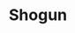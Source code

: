 ---
layout: place
title: "Shogun"
permalink: /minnesota/burnsville/shogun.html
stateAbbr: MN
stateName: Minnesota
cityName: Burnsville
seo:
  name: "Shogun"
  type: Restaurant
  links: https://www.shogunburnsvillemn.com/
description: "Contemporary restaurant offering lively hibachi meals, sushi & cocktails in a low-lit dining room. Shogun serves delicious sushi in Burnsville, Minnesota. Try fresh Japanese dishes for a great dining experience. Available for takeout, delivery, lunch, and dinner."
place_id: ChIJrbubPDY69ocR-1UQTiTXAwU
photos:
  - name: >-
      places/ChIJrbubPDY69ocR-1UQTiTXAwU/photos/AeeoHcJOiAzPMQPQ7Rg3zE_BJkPhBDAnY6MTPZBoU_gzd-040xtl80fZD-W0qOGGpFO1BFAYyJ2VH3cLe1bwo4I39ZoZ_6pwVE09kR27U1UR5753u7HPjhhJna3ijlCC5BgrTJ9V5Rky3VXvQZLEvEKx8rKO4psKVQiXX67kb2DPu6XmcucrOnTW7FhcyqoW0XJpYA4AH2dfy3t06Y8LHc33XQb0BmEcuYwmdv9fFKfDrqLnGpsV35Zsg2QsqaLlHcSuuIPidktdwO4xYfvIsvr34y4MycaGzGs-CVOriB7wvy-QEASTZzBFR442CNjf9T4TrbrVxz6UGTgWNTOTpCSgRN5vMQDF95z2AV-wCPnVjK8akaRJFvqE1RxqLbMBvbQIqYXMJOWJJG9eFA49fIgob5beGti8tUdpnWgIPUtYSx3hqA
    widthPx: 4080
    heightPx: 3072
    authorAttributions:
      - displayName: jason abbott
        uri: https://maps.google.com/maps/contrib/104634494483169209246
        photoUri: >-
          https://lh3.googleusercontent.com/a/ACg8ocK_axAHto6J4G8-OASaaqGQNTPdA_a24sxrN2_7Nt0EaUTx3w=s100-p-k-no-mo
    flagContentUri: >-
      https://www.google.com/local/imagery/report/?cb_client=maps_api_places.places_api&image_key=!1e10!2sCIHM0ogKEICAgIDOvf37Gg&hl=en-US
    googleMapsUri: >-
      https://www.google.com/maps/place//data=!3m4!1e2!3m2!1sCIHM0ogKEICAgIDOvf37Gg!2e10!4m2!3m1!1s0x87f63a363c9bbbad:0x503d7244e1055fb
  - name: >-
      places/ChIJrbubPDY69ocR-1UQTiTXAwU/photos/AeeoHcJobyLwDVI2e8p49nFnjqgsGoSqtIT7FXGB5jyKihcKm5dX4wbFCv12rUW1yIdmdwabbK67BhWN8c8dLCUV9AIAyqAcYa0M8e_FbeY9fX0NzFFl1hpG5NFddYWtMsOO6ml1mz1q8IMMVsfsI1Go5msY3aQxPiifCvxg2TsGocJ-6NPQo-IW_w2v4rkV5cHaNlVHJyDKhtJnsujVOIGKiFRJQ9AZKCWklyNMpNAFL79YXSYS2CHe5wmNr4yyWx2y3e1KPzCphLdrkmcgMaUWA1WoMnOFhcqD2mkgpU7gr4PknEDEBUs0_2ZnD-1M8Ui6ucc8XSjWP5SilqtL_oxZoXAz9oZ5DQEYQMqMJfnnnXMJ2Oi3lMuHFRl2ENvIYJOVQX0oFTe7EmyAyMxkrgEC-GGpR46EcqVZ_2RreUuuPX0F-g
    widthPx: 2048
    heightPx: 1152
    authorAttributions:
      - displayName: Jessica Trboyevich
        uri: https://maps.google.com/maps/contrib/101799474612975642600
        photoUri: >-
          https://lh3.googleusercontent.com/a-/ALV-UjWgC26NSQH7qQCCIF4k6RV0FaDkDSWhNDNXp5uwKvCma4uhfhnm=s100-p-k-no-mo
    flagContentUri: >-
      https://www.google.com/local/imagery/report/?cb_client=maps_api_places.places_api&image_key=!1e10!2sCIHM0ogKEICAgICkjcvPNA&hl=en-US
    googleMapsUri: >-
      https://www.google.com/maps/place//data=!3m4!1e2!3m2!1sCIHM0ogKEICAgICkjcvPNA!2e10!4m2!3m1!1s0x87f63a363c9bbbad:0x503d7244e1055fb
  - name: >-
      places/ChIJrbubPDY69ocR-1UQTiTXAwU/photos/AeeoHcIdG8Nxii1H3iRh-LdGpUHBCG7vYvL_JBPtf8dLaWgzuutfShlBViYhvrFn_wtokMNJAARV4OxgFLdquIFAGO_h5AIAvP1klAJgzo-06wL6sUdT694YD4B09wh9Em2nigOSdtc37QMGCa3x7JflPbA4R6c17VXwk3GCIMtgr2fJU96A63QXphGGZ51ntW8IMJ6CjpcJmpuY-Q5XbbVZ1dpzVUWwh2JCHdzjN-EfDqbUKuWUXWX48w6jkqTHf5Ca02OL-eXqRp9ctuQ1mPlOgYPV7e6CA2e1Fn7moaKSZUscpKv14LQ1WC35_SaoQhOcu_iUKf42_01lV2HurEXdlsSnyfqG-0LvmER0pKUTN7_FhITQoRQw2QU8fOkwewwJnZnWIn7_tEgXh54hQ5kuFiwuHzoCvX9NiSCSLVFddVZ1QA
    widthPx: 3967
    heightPx: 2735
    authorAttributions:
      - displayName: JAWS
        uri: https://maps.google.com/maps/contrib/112218138936918368533
        photoUri: >-
          https://lh3.googleusercontent.com/a-/ALV-UjVpQnlNboajIWcobI1hKiAQOGdw501gny8eVz3dZiAJQvXazleKTA=s100-p-k-no-mo
    flagContentUri: >-
      https://www.google.com/local/imagery/report/?cb_client=maps_api_places.places_api&image_key=!1e10!2sCIHM0ogKEICAgICxlpuBKQ&hl=en-US
    googleMapsUri: >-
      https://www.google.com/maps/place//data=!3m4!1e2!3m2!1sCIHM0ogKEICAgICxlpuBKQ!2e10!4m2!3m1!1s0x87f63a363c9bbbad:0x503d7244e1055fb
  - name: >-
      places/ChIJrbubPDY69ocR-1UQTiTXAwU/photos/AeeoHcKncpva7l26suqe7PAoHNKJrBi4pzo7hpRsF6VBAoPVcrPe8GB1HKufWIGmoy9t6Z0Q1wdYoZqjGULtZY4Edkxqcjq7ww6k3yJUXnaUHAFamLG7sB0cVlrrZA_jZ8zt7hlSTmlOV6SlwuSZB0aSJYIAY5-U20QbArE6mCiRAC_kQ2Ya6w6zxVFypep5rfbsYr_iSZPN9kJYNmHR5ozHvS_iMH0-G5ZSlx_7wSCQuPM3z0CcAAubytwAxsoc28fUbhp5HGvU1HV9dqSHucTSlD-sn7XCXKwVbkm9Ra_3V8Ak6I2Tvv1ZawXlB1_VBNrS4DBOhS8WHLxu2Cu9rl65Ko-f3gr-f-4gvw5S_G_Xgu_BY2jOG4MJhEuGPNX7Dex_XlMqIIe7STexe22jGnYhIAmxGHpJWT5GJRQUi5-RC2eDxA
    widthPx: 2516
    heightPx: 2678
    authorAttributions:
      - displayName: Synath Tep
        uri: https://maps.google.com/maps/contrib/109343175497940885803
        photoUri: >-
          https://lh3.googleusercontent.com/a/ACg8ocImYhjVaR0tOiMtTps_5Pj7LITaCQd6HSa_YFYlJowVAu6pOw=s100-p-k-no-mo
    flagContentUri: >-
      https://www.google.com/local/imagery/report/?cb_client=maps_api_places.places_api&image_key=!1e10!2sCIHM0ogKEICAgICtm4_qYQ&hl=en-US
    googleMapsUri: >-
      https://www.google.com/maps/place//data=!3m4!1e2!3m2!1sCIHM0ogKEICAgICtm4_qYQ!2e10!4m2!3m1!1s0x87f63a363c9bbbad:0x503d7244e1055fb
  - name: >-
      places/ChIJrbubPDY69ocR-1UQTiTXAwU/photos/AeeoHcLAtrqF4N26QhcX8U9Kc_Nrrgfis3PZKshtfWM41wbmdYsQPAjBAtIRzqCcmKM7nlD8l7lNn5fLy59guXjFdUuYjPXIGavWhQNGoDjbBQ9Mn1QoP7vS7kDQ2E4qu6yJc3Cp1gnIndFpV9EG-YAL1rqXETL5cjGamc3bmRNHAtqFKTdPwNoq8tvBz859Bzv_XsXLq86lBjURrpKTuujzBs6tkL2vkUpBOqtb-O3y3xjHB5By5abnZGm0XcR4L37Q9U2S3GmEBzifOIvau4hVh1YqrSANa2t3hopw0qDE3so9R7Cucos6iKsElo0VO2rgPHvo146m6uWPBCG7OFaO7t9uBfMiD258bLKkyNAsfdvoCAgV6Bb7KOSEaKWuirJp7BqXwaE0l-z5x-5vrlVIq0Ym2SxfImh2Jvdh8r_JJZ5PMqeV
    widthPx: 3072
    heightPx: 4080
    authorAttributions:
      - displayName: Robert Coleman
        uri: https://maps.google.com/maps/contrib/100599953756497099608
        photoUri: >-
          https://lh3.googleusercontent.com/a-/ALV-UjVdqJY3YV_62Rgqd8n6-umsNh1Vp6QPs6EGitsIjCAvLsCJh5SOQA=s100-p-k-no-mo
    flagContentUri: >-
      https://www.google.com/local/imagery/report/?cb_client=maps_api_places.places_api&image_key=!1e10!2sCIHM0ogKEICAgIDjk7fthwE&hl=en-US
    googleMapsUri: >-
      https://www.google.com/maps/place//data=!3m4!1e2!3m2!1sCIHM0ogKEICAgIDjk7fthwE!2e10!4m2!3m1!1s0x87f63a363c9bbbad:0x503d7244e1055fb
  - name: >-
      places/ChIJrbubPDY69ocR-1UQTiTXAwU/photos/AeeoHcKJOp4ymBCW4WBrqGiSGnwWLQhbmRzXuwSqlMH8Pr11a3X08RZwlG0pJM2FrhK_lQqZWNhWLbP_aCTeAtePc6x56wxHwktQNRe8CfohazAWt0gVNTcw7Q0OXKTCz5vwffWqk_vCFaITekFhV_W1peFynjTM5YPZ5-pXIzc5zvvlCSPr6XSev7V4xtxUAekNBxdvqTnnwBdYviJ-gNko_5wDxeb2DagPjIvMzU6Y7anvDF7d49GhJ2MJyv52GNBuST1ETnvNTU1Gs1LLlILjRedK8gNSKnlz1FB6VVGjhvTaQIRpmQPnP-j4p3gHXomFE9gNZz0UprggG88sT4q8NDiq4iL-tfCibNsX-Gxflu5n7Ik4qSOuI01rnE0I8Oru85TbHWh6TLT8JT6n22QpbujBDaax0PtmnFidDSAU5evBMg
    widthPx: 4032
    heightPx: 3024
    authorAttributions:
      - displayName: David Lewis
        uri: https://maps.google.com/maps/contrib/105160386128801387383
        photoUri: >-
          https://lh3.googleusercontent.com/a-/ALV-UjX7RTAn4iaSkiQGNeysNebmOIgcqCDCSMew9c8iGZEkf4-qUUpMJA=s100-p-k-no-mo
    flagContentUri: >-
      https://www.google.com/local/imagery/report/?cb_client=maps_api_places.places_api&image_key=!1e10!2sCIHM0ogKEICAgIDlzZClBw&hl=en-US
    googleMapsUri: >-
      https://www.google.com/maps/place//data=!3m4!1e2!3m2!1sCIHM0ogKEICAgIDlzZClBw!2e10!4m2!3m1!1s0x87f63a363c9bbbad:0x503d7244e1055fb
  - name: >-
      places/ChIJrbubPDY69ocR-1UQTiTXAwU/photos/AeeoHcJbkaXh09a2ZrTMpXwvFShB1km_61g577LmH5ukaG0Mx74k2dQi9iwFZ9PjMOA6VRWjDTXu8osdGoVVqMfBtdIOdLgjqLGBFjE9wSkuyNnjPi4QN981Oiv3bzP7cKBP6eKdkEuNR961p9QP_auvh1HWMu01gEd7POzyASXgNL8me3koRbslKLmJgaxl6lwdmAJrJqVwQdxL8kfGm990bk2g_GpkNGREoRl9Bm23LMtXn9q0d4SqcRAOfyoKzd879je6pXHo1CDHTVmnBYL_yOxrtBwLrgYWYhFpQIbceNnSqayUhXXJZiTZLH6xMWNZxAvODlb6BKY-F7KuUSkzmMfb7ZbXygpHm-GYX4xMy5uJeswcWUMjlhPnwV7Lf-ZzzbFCoALdB9tBRHqFm1QPZeNkxr_tnwuE4-FgD6vFW84UHjU8
    widthPx: 4000
    heightPx: 3000
    authorAttributions:
      - displayName: David Harris
        uri: https://maps.google.com/maps/contrib/101343938130847193684
        photoUri: >-
          https://lh3.googleusercontent.com/a/ACg8ocI9cPLSrWKJ452yJ1P3etz9zpxA3EcoLMwsWVlNGomkkL9ZRQ=s100-p-k-no-mo
    flagContentUri: >-
      https://www.google.com/local/imagery/report/?cb_client=maps_api_places.places_api&image_key=!1e10!2sCIHM0ogKEICAgICfmdiE1AE&hl=en-US
    googleMapsUri: >-
      https://www.google.com/maps/place//data=!3m4!1e2!3m2!1sCIHM0ogKEICAgICfmdiE1AE!2e10!4m2!3m1!1s0x87f63a363c9bbbad:0x503d7244e1055fb
  - name: >-
      places/ChIJrbubPDY69ocR-1UQTiTXAwU/photos/AeeoHcJzmVgb2WTsX6lLzEOIMyiqZICmJlk-d4UQX2BU7FycGQqEiyQES-4KLc3JXxU2dkBMrANhfvauJW4a-Kq36efnJAJnm2N9YU0tAIdMYaL9avvkAyISlQF5fIU32AoIr-AkVh81qsc_lcOaY0bZ0HBRgLHMOscLv2tyQKfdxXCLDat5eY-Jk9OytqDiHEXq-7cU2w0AIWWAvTzKvGfUA92nePpbKnnpTNzqbwagRkXryh8twcNnSdn7tHS7c_-7ao26tXQ3uzoVKH_coQ52_Xpx_ob-hkEfYo-AnmEfQfy6P6y06EWbvfffSdpwWP3d78Jl1dNmhMzw6UfTezbK-4L1Az_qLuPT-UkYfrpQSCLxk_TGvdkk1_D4PQQQR3CRgGCKgbpM0kGa7bv3DgAnjjEJLjU7fX5hNLGHrfyaCt1q0lQ
    widthPx: 4080
    heightPx: 3072
    authorAttributions:
      - displayName: jason abbott
        uri: https://maps.google.com/maps/contrib/104634494483169209246
        photoUri: >-
          https://lh3.googleusercontent.com/a/ACg8ocK_axAHto6J4G8-OASaaqGQNTPdA_a24sxrN2_7Nt0EaUTx3w=s100-p-k-no-mo
    flagContentUri: >-
      https://www.google.com/local/imagery/report/?cb_client=maps_api_places.places_api&image_key=!1e10!2sCIHM0ogKEICAgIDOvf37mgE&hl=en-US
    googleMapsUri: >-
      https://www.google.com/maps/place//data=!3m4!1e2!3m2!1sCIHM0ogKEICAgIDOvf37mgE!2e10!4m2!3m1!1s0x87f63a363c9bbbad:0x503d7244e1055fb
  - name: >-
      places/ChIJrbubPDY69ocR-1UQTiTXAwU/photos/AeeoHcKfReDoh5_d_Cr03irdaBh8QF4S6y6rJpU7vIl400W2jXM_uuOD2tfW9yedu_myHiGDExXYDfEVn245Fg9MHgpDbDzOSOiGTY7aKCuTh4xpV8DUANyb2X_YDqb9YrGt9VCW-XxXzAJMYEEj5drkJVbya4Jiktnb95NSGV6HgvnrTReG7n9-8Fy0Bqv6HRJl_Rww5JOkLKnL4V2G5V6XKBmmZtuMPkdNomHnzKp8ndW-d3L2WM4UbymM3NUKKNuBGtQ1zhcDOUAU9SfwLccqtdZ0f4lCfFDDfGeGWXKdwTcK5wyqVl8xwQVpaGd8XQU7Csx1M8yacehuZvYhg3H7-7KJ5XRsLBcfEG8kyWUN124oNSTgnzSWtpV7CnLUkVyoXrgzOfXXlLJn7QVVdmBIFPCdHckYFNg8MAAV-z-oF5iVIw
    widthPx: 4032
    heightPx: 3024
    authorAttributions:
      - displayName: Casse Langford
        uri: https://maps.google.com/maps/contrib/107976943586828919567
        photoUri: >-
          https://lh3.googleusercontent.com/a-/ALV-UjUWyfL3_kddf8BFGpi36UAJq6KTcdtAYLtyaxftxHCsEr42C5s=s100-p-k-no-mo
    flagContentUri: >-
      https://www.google.com/local/imagery/report/?cb_client=maps_api_places.places_api&image_key=!1e10!2sCIHM0ogKEICAgIDx-re-Pw&hl=en-US
    googleMapsUri: >-
      https://www.google.com/maps/place//data=!3m4!1e2!3m2!1sCIHM0ogKEICAgIDx-re-Pw!2e10!4m2!3m1!1s0x87f63a363c9bbbad:0x503d7244e1055fb
  - name: >-
      places/ChIJrbubPDY69ocR-1UQTiTXAwU/photos/AeeoHcJTdCBYpzIte9GPBdU-g6VrR6dT8WDNMovZ9z7YNsMh66TDTOttWcLYN5V7CiHD1seGf6zixCv4iLk6tiWdQ5Klnn_LGVzY3WW3NB_thbyjY7p5x4RWlPwqFSRpgPY_fX_6kLI8TN8CKXTtNHsdIzfRa1WdVWsvABv2lvbPupoaP78VEAu6F32S83PrgJJH-m3uM9XoIIVsP0nOZ37rAFEQNyEc4HKiGKYAa1xYL7Bt9EoRG44FgevRkjtcNeHQ3YZtbk5QMF2pAeDMLAJyEPJcxyhFEczKkUknWlwFzgXIw68BDwJJ9IYwVXfEqrOt7DMBZjYNVq_rZfm0uRLqBTCFFK-AbIqWo6VVAxmVtd5jh-NyyD1s8jXI-3RsHNVnOZKhtOmYEo2ZAu0WzWYsLBac-vbtrIHVlE5rCtUWyK0RGw
    widthPx: 3072
    heightPx: 4080
    authorAttributions:
      - displayName: jason abbott
        uri: https://maps.google.com/maps/contrib/104634494483169209246
        photoUri: >-
          https://lh3.googleusercontent.com/a/ACg8ocK_axAHto6J4G8-OASaaqGQNTPdA_a24sxrN2_7Nt0EaUTx3w=s100-p-k-no-mo
    flagContentUri: >-
      https://www.google.com/local/imagery/report/?cb_client=maps_api_places.places_api&image_key=!1e10!2sCIHM0ogKEICAgIDOvf37Kg&hl=en-US
    googleMapsUri: >-
      https://www.google.com/maps/place//data=!3m4!1e2!3m2!1sCIHM0ogKEICAgIDOvf37Kg!2e10!4m2!3m1!1s0x87f63a363c9bbbad:0x503d7244e1055fb
address: 1025 County Rd 42 W, Burnsville, MN 55306, USA
street: 1025 County Rd 42 W
city: Burnsville
state: MN
zip: '55306'
country: USA
neighborhood: null
latitude: '44.745886'
longitude: '-93.292770'
accessibility_options:
  wheelchairAccessibleParking: true
  wheelchairAccessibleEntrance: true
  wheelchairAccessibleRestroom: true
  wheelchairAccessibleSeating: true
business_status: OPERATIONAL
name: Shogun
google_maps_links:
  directionsUri: >-
    https://www.google.com/maps/dir//''/data=!4m7!4m6!1m1!4e2!1m2!1m1!1s0x87f63a363c9bbbad:0x503d7244e1055fb!3e0
  placeUri: https://maps.google.com/?cid=361368946048259579
  writeAReviewUri: >-
    https://www.google.com/maps/place//data=!4m3!3m2!1s0x87f63a363c9bbbad:0x503d7244e1055fb!12e1
  reviewsUri: >-
    https://www.google.com/maps/place//data=!4m4!3m3!1s0x87f63a363c9bbbad:0x503d7244e1055fb!9m1!1b1
  photosUri: >-
    https://www.google.com/maps/place//data=!4m3!3m2!1s0x87f63a363c9bbbad:0x503d7244e1055fb!10e5
primary_type: Japanese Restaurant
opening_hours:
  regular: null
  current: null
secondary_opening_hours:
  regular:
    weekdayDescriptions: null
    type: null
  current:
    weekdayDescriptions: null
    type: null
phone: (952) 898-5888
price_level: PRICE_LEVEL_MODERATE
price_range: $30 &ndash; $50
rating: '4.3'
rating_count: 1275
website: https://www.shogunburnsvillemn.com/
reviews:
  - name: >-
      places/ChIJrbubPDY69ocR-1UQTiTXAwU/reviews/ChdDSUhNMG9nS0VJQ0FnSURuc2RfUDRBRRAB
    relativePublishTimeDescription: 6 months ago
    rating: 4
    text:
      text: >-
        The food was good. I have 3/5 for food because the VALUE isn't there.
        It's expensive for what you get. I think our table was $40 per person.
        They first fill you up on noodles, salad, soup, and veggies so the meat
        portions are average (and not worth $40).

        All that said. The food is good. Not great, but perfectly respectable
        aside from maybe needing a bit of salt. (But I get that is a losing
        proposition for restaurants one man's too much is another's too little.
        We even disagreed at the table).

        Our server was great. He was fast and attentive, if not a bit weird.
        (The guy with the long beard).

        I wouldn't choose to go here again, however I wouldn't be opposed to it
        if others wanted to go.

        We did not sit at a hibachi table (by design, we didn't want to. We were
        all hungry after a long day of work). However the people that were at
        the tables where they cook the food in front of you looked like they
        were having a good time.
      languageCode: en
    originalText:
      text: >-
        The food was good. I have 3/5 for food because the VALUE isn't there.
        It's expensive for what you get. I think our table was $40 per person.
        They first fill you up on noodles, salad, soup, and veggies so the meat
        portions are average (and not worth $40).

        All that said. The food is good. Not great, but perfectly respectable
        aside from maybe needing a bit of salt. (But I get that is a losing
        proposition for restaurants one man's too much is another's too little.
        We even disagreed at the table).

        Our server was great. He was fast and attentive, if not a bit weird.
        (The guy with the long beard).

        I wouldn't choose to go here again, however I wouldn't be opposed to it
        if others wanted to go.

        We did not sit at a hibachi table (by design, we didn't want to. We were
        all hungry after a long day of work). However the people that were at
        the tables where they cook the food in front of you looked like they
        were having a good time.
      languageCode: en
    authorAttribution:
      displayName: Nathan Anton
      uri: https://www.google.com/maps/contrib/109536848636602454857/reviews
      photoUri: >-
        https://lh3.googleusercontent.com/a-/ALV-UjXRNxLDhNVWbxIgMXx0SdzTWDxTQGohwCzCTj2Inf0BkgpIq42n=s128-c0x00000000-cc-rp-mo-ba5
    publishTime: '2024-10-07T02:51:28.293358Z'
    flagContentUri: >-
      https://www.google.com/local/review/rap/report?postId=ChdDSUhNMG9nS0VJQ0FnSURuc2RfUDRBRRAB&d=17924085&t=1
    googleMapsUri: >-
      https://www.google.com/maps/reviews/data=!4m6!14m5!1m4!2m3!1sChdDSUhNMG9nS0VJQ0FnSURuc2RfUDRBRRAB!2m1!1s0x87f63a363c9bbbad:0x503d7244e1055fb
  - name: >-
      places/ChIJrbubPDY69ocR-1UQTiTXAwU/reviews/ChdDSUhNMG9nS0VJQ0FnSUQzbFoyVmdBRRAB
    relativePublishTimeDescription: 4 months ago
    rating: 4
    text:
      text: >-
        So glad this place was worth the trek across the metro!

        Celebrated a friends birthday dinner here and we had so much fun and the
        food was really good too

        I ordered the Red Lotus for a cocktail-was very easy to drink probably
        more soda water than I needed though

        The hibachi dinner filet mignon and shrimp combo was delicious and a ton
        of food. Comes with the onion soup and then a small salad(not my
        favorite) and then the amazing fried rice and then noodles and
        vegetables. I was stuffed at the end so make sure you come hungry.

        Our chef was fun entertaining and cooked our food perfectly. Don't skimp
        on the yum yum sauce and the ginger sauce, I mix them together delish!

        The happy birthday song seems to happen every 30 mins!! and that got
        annoying but overall I enjoyed my first time there
      languageCode: en
    originalText:
      text: >-
        So glad this place was worth the trek across the metro!

        Celebrated a friends birthday dinner here and we had so much fun and the
        food was really good too

        I ordered the Red Lotus for a cocktail-was very easy to drink probably
        more soda water than I needed though

        The hibachi dinner filet mignon and shrimp combo was delicious and a ton
        of food. Comes with the onion soup and then a small salad(not my
        favorite) and then the amazing fried rice and then noodles and
        vegetables. I was stuffed at the end so make sure you come hungry.

        Our chef was fun entertaining and cooked our food perfectly. Don't skimp
        on the yum yum sauce and the ginger sauce, I mix them together delish!

        The happy birthday song seems to happen every 30 mins!! and that got
        annoying but overall I enjoyed my first time there
      languageCode: en
    authorAttribution:
      displayName: Kavitha P
      uri: https://www.google.com/maps/contrib/109120158300935965012/reviews
      photoUri: >-
        https://lh3.googleusercontent.com/a/ACg8ocIynTOPd3cdQl4vS9NYOZiBPhtT0I_Vl0LXNKTue2ddBspiaA=s128-c0x00000000-cc-rp-mo-ba4
    publishTime: '2024-11-17T05:54:23.030244Z'
    flagContentUri: >-
      https://www.google.com/local/review/rap/report?postId=ChdDSUhNMG9nS0VJQ0FnSUQzbFoyVmdBRRAB&d=17924085&t=1
    googleMapsUri: >-
      https://www.google.com/maps/reviews/data=!4m6!14m5!1m4!2m3!1sChdDSUhNMG9nS0VJQ0FnSUQzbFoyVmdBRRAB!2m1!1s0x87f63a363c9bbbad:0x503d7244e1055fb
  - name: >-
      places/ChIJrbubPDY69ocR-1UQTiTXAwU/reviews/ChZDSUhNMG9nS0VJQ0FnTUNJOXRTWFRnEAE
    relativePublishTimeDescription: a week ago
    rating: 5
    text:
      text: >-
        I have never dined in, but their food is delicious. I had multiple food
        items delivered to my home last year for my birthday celebration. They
        were punctual and brought the food laid out in a way that was ready to
        be eaten. I also order for pickup just a couple of weeks ago and was
        very pleased with the flavors and timeliness. Thank you! :)
      languageCode: en
    originalText:
      text: >-
        I have never dined in, but their food is delicious. I had multiple food
        items delivered to my home last year for my birthday celebration. They
        were punctual and brought the food laid out in a way that was ready to
        be eaten. I also order for pickup just a couple of weeks ago and was
        very pleased with the flavors and timeliness. Thank you! :)
      languageCode: en
    authorAttribution:
      displayName: Marcia Nathaly Barcelata-O'Neill
      uri: https://www.google.com/maps/contrib/109521826534556082203/reviews
      photoUri: >-
        https://lh3.googleusercontent.com/a-/ALV-UjWFbZXYd0LbHWG0rPs1IgJl5-yMsTksLcTYTKWggmqEUj24c9Y=s128-c0x00000000-cc-rp-mo-ba3
    publishTime: '2025-04-01T20:22:35.641316Z'
    flagContentUri: >-
      https://www.google.com/local/review/rap/report?postId=ChZDSUhNMG9nS0VJQ0FnTUNJOXRTWFRnEAE&d=17924085&t=1
    googleMapsUri: >-
      https://www.google.com/maps/reviews/data=!4m6!14m5!1m4!2m3!1sChZDSUhNMG9nS0VJQ0FnTUNJOXRTWFRnEAE!2m1!1s0x87f63a363c9bbbad:0x503d7244e1055fb
  - name: >-
      places/ChIJrbubPDY69ocR-1UQTiTXAwU/reviews/ChdDSUhNMG9nS0VJQ0FnTUR3aU9YSWpnRRAB
    relativePublishTimeDescription: 3 weeks ago
    rating: 5
    text:
      text: >-
        We are from out of town, celebrating and wanting a hibachi that cooks in
        front of the family. This place hit the spot. It’s much larger than
        expected, but the environment is fantastic. The atmosphere was great and
        all of the staff were terrific and friendly. We’ll be back.
      languageCode: en
    originalText:
      text: >-
        We are from out of town, celebrating and wanting a hibachi that cooks in
        front of the family. This place hit the spot. It’s much larger than
        expected, but the environment is fantastic. The atmosphere was great and
        all of the staff were terrific and friendly. We’ll be back.
      languageCode: en
    authorAttribution:
      displayName: Brad Swancutt
      uri: https://www.google.com/maps/contrib/115701456239649256096/reviews
      photoUri: >-
        https://lh3.googleusercontent.com/a/ACg8ocIEWZbffin9n-Pf9Si2ghN-LBvCJ6vOoKngbuyTdYK0csi3mA=s128-c0x00000000-cc-rp-mo-ba2
    publishTime: '2025-03-23T01:53:07.999952Z'
    flagContentUri: >-
      https://www.google.com/local/review/rap/report?postId=ChdDSUhNMG9nS0VJQ0FnTUR3aU9YSWpnRRAB&d=17924085&t=1
    googleMapsUri: >-
      https://www.google.com/maps/reviews/data=!4m6!14m5!1m4!2m3!1sChdDSUhNMG9nS0VJQ0FnTUR3aU9YSWpnRRAB!2m1!1s0x87f63a363c9bbbad:0x503d7244e1055fb
  - name: >-
      places/ChIJrbubPDY69ocR-1UQTiTXAwU/reviews/ChZDSUhNMG9nS0VJQ0FnSUNwa2QtTk9nEAE
    relativePublishTimeDescription: a year ago
    rating: 4
    text:
      text: >-
        First time here. The chef was really good he wasn't getting all fancy
        like some get which I appreciate as one of the others in the twin cities
        is a bit much.

        The steak was cooked perfectly and seasoned just right and the shrimp
        also and the yum yum sauce! Fried rice was really good too. Good service
        and very laid back atmosphere. Prices were actually cheaper then the
        others around. And the portions were just right.

        If your not looking for the "show" and want great hibachi. Check it out
        you won't be disappointed!
      languageCode: en
    originalText:
      text: >-
        First time here. The chef was really good he wasn't getting all fancy
        like some get which I appreciate as one of the others in the twin cities
        is a bit much.

        The steak was cooked perfectly and seasoned just right and the shrimp
        also and the yum yum sauce! Fried rice was really good too. Good service
        and very laid back atmosphere. Prices were actually cheaper then the
        others around. And the portions were just right.

        If your not looking for the "show" and want great hibachi. Check it out
        you won't be disappointed!
      languageCode: en
    authorAttribution:
      displayName: Shane Rooney
      uri: https://www.google.com/maps/contrib/100000718175625626417/reviews
      photoUri: >-
        https://lh3.googleusercontent.com/a-/ALV-UjWLa4cwj3NFkGhpJ-H92b1gU4cJG5KHjSJLx7jpKzNBUAxAK9TaRQ=s128-c0x00000000-cc-rp-mo-ba5
    publishTime: '2023-08-05T14:07:56.596395Z'
    flagContentUri: >-
      https://www.google.com/local/review/rap/report?postId=ChZDSUhNMG9nS0VJQ0FnSUNwa2QtTk9nEAE&d=17924085&t=1
    googleMapsUri: >-
      https://www.google.com/maps/reviews/data=!4m6!14m5!1m4!2m3!1sChZDSUhNMG9nS0VJQ0FnSUNwa2QtTk9nEAE!2m1!1s0x87f63a363c9bbbad:0x503d7244e1055fb
parking_options:
  freeParkingLot: true
  freeStreetParking: true
  paidStreetParking: false
  valetParking: false
payment_options:
  acceptsCreditCards: true
  acceptsDebitCards: true
  acceptsCashOnly: false
  acceptsNfc: true
allow_dogs: null
curbside_pickup: null
delivery: true
dine_in: true
good_for_children: true
good_for_groups: true
good_for_sports: false
live_music: false
menu_for_children: true
outdoor_seating: false
reservable: true
restroom: true
serves_beer: true
serves_breakfast: false
serves_brunch: false
serves_cocktails: true
serves_coffee: true
serves_dinner: true
serves_dessert: true
serves_lunch: true
serves_vegetarian_food: true
serves_wine: true
takeout: true
summary: >-
  Contemporary restaurant offering lively hibachi meals, sushi & cocktails in a
  low-lit dining room.

---